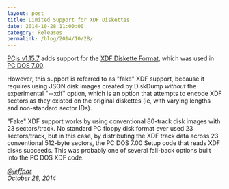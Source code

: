 ```yaml
---
layout: post
title: Limited Support for XDF Diskettes
date: 2014-10-28 11:00:00
category: Releases
permalink: /blog/2014/10/28/
---
```


[PCjs v1.15.7](https://github.com/jeffpar/pcjs/releases/tag/v1.15.7) adds support for the
[XDF Diskette Format](http://www.os2museum.com/wp/the-xdf-diskette-format/), which was used in
[PC DOS 7.00](/disks/pcx86/dos/ibm/7.00/).

However, this support is referred to as "fake" XDF support, because it requires using JSON disk images created
by DiskDump *without* the experimental "--xdf" option, which is an option that attempts to encode XDF sectors as they
existed on the original diskettes (ie, with varying lengths and non-standard sector IDs).

"Fake" XDF support works by using conventional 80-track disk images with 23 sectors/track.  No standard PC floppy disk
format ever used 23 sectors/track, but in this case, by distributing the XDF track data across 23 conventional 512-byte
sectors, the PC DOS 7.00 Setup code that reads XDF disks succeeds.  This was probably one of several fall-back options
built into the PC DOS XDF code.

*[@jeffpar](http://jeffpar.com)*  
*October 28, 2014*
